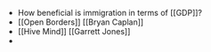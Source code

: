 - How beneficial is immigration in terms of [[GDP]]?
- [[Open Borders]] [[Bryan Caplan]]
- [[Hive Mind]] [[Garrett Jones]]
-